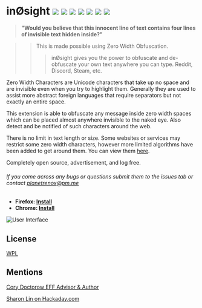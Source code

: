# inØsight <img src="https://badgen.net/badge/maintained/No?color=black&icon/"> <a href="https://addons.mozilla.org/en-US/firefox/addon/in0sight/statistics/?last=365"><img src="https://badgen.net/badge/downloads/~1k?color=black&icon/"></a> <a href="https://addons.mozilla.org/en-US/firefox/addon/in0sight/"><img src="https://badgen.net/amo/users/in0sight?color=black&icon=firefox"></a> <a href="https://chrome.google.com/webstore/detail/in%C3%B8sight-%E2%80%94-zero-width-obf/fkobnhlaipildbjmlhaolahpplolnpcn"><img src="https://badgen.net/chrome-web-store/users/fkobnhlaipildbjmlhaolahpplolnpcn?icon=chrome&color=black"></a> <img src="https://badgen.net/badge/version/1.4.4?color=black&icon/"> <a href="https://planetrenox.com/repos/in0sight/src/branch/master/LICENSE"><img src="https://badgen.net/badge/license/WPL?color=black&icon/"></a> <img src="https://badges.frapsoft.com/os/v3/open-source.svg?v=103">


>**"Would you believe that this innocent line of tex‌‎﻿­‍﻿­­​‌‌‍​‍​­­‌‌‌᠎‍­‌​‌⁠᠎​‌​‍­‌​⁠​­⁠‍᠎​‌‌‍​​᠎‍‍‌‍​‍​­‍‍​​᠎​‍​­‌­᠎​⁠​­‌‌​‌​‍‍​‍​​⁠​­⁠‍᠎­­​⁠​­­­​‎​​‌⁠‌​­­‌‌​⁠⁠‍‌‍​‌﻿­᠎­­‌‍‌​⁠​᠎⁠‌‌​‍‌᠎​​​­‌­᠎‍‌⁠⁠᠎‍‌‌‌​⁠​­⁠‍᠎​⁠​‌᠎​⁠‌‌᠎‍‍‌​‍⁠⁠⁠‍​​​​‌​​‍​⁠‌᠎‍‌⁠⁠᠎​‌‌​᠎⁠‌‌​‍‌﻿­﻿‍﻿‍­­​‌‌‍​⁠‌‌᠎⁠⁠‌⁠‌​­⁠​​‍‍​‌᠎​⁠‌‌᠎‌‌​‌​⁠‍​‍​᠎­‍‍‌​⁠​‌​​᠎‌‌‍⁠​‍‍​‍​᠎​⁠​­᠎​‌​​‌⁠‍⁠‌‌᠎‌​‍­᠎​‍᠎‍­‌​‍​‍​‌​⁠​​⁠​­⁠‍᠎‌‌‌​᠎‍‍‌​​­‌‌​⁠‌­​​‌⁠᠎⁠‌‌​‍‌‌⁠‌‌​​‍​‍­᠎​‍​­᠎​​​‍‌⁠‍​⁠‌᠎​‍‌­‌​⁠⁠​‌​​‌⁠﻿­﻿‍﻿‍­­⁠‌‌​‍‌‌⁠᠎‌​⁠⁠​⁠​­​⁠‌​​­‌‌᠎​‍​­‌­᠎​⁠‌­​​​‍‌‌᠎‍⁠​‍​‌​‌​​‌⁠᠎​‍᠎‍​‌​​‌﻿⁠᠎​​­​​​​­᠎​‌‌‍‌​‍‌⁠‍‌‍᠎​‌‌‍​⁠‌‌᠎⁠⁠‌⁠‌​­⁠​​‍‍​‌᠎⁠​​‍‌‌᠎‍⁠​‍‌­​​᠎‌​‍‌​‌᠎‌​‍­᠎⁠⁠​​‌⁠‌‌‌​​­​‍‍​᠎⁠⁠​‍‌‌‌‌​⁠‌​​­᠎​⁠​­᠎​‌‌‍​​᠎‍­​⁠‌⁠‌‌​‌᠎⁠⁠‍​​‍‍‍​​﻿⁠᠎​⁠​‌‌‌᠎‍‍‌​​­​‌​⁠​­‍‌​​‌­᠎‌­​​­​​​‍​‌​⁠⁠‍⁠​​​­​‌᠎‌­​​⁠⁠​​​­‌­‌‌᠎‌​​­᠎⁠‌‌​‍‌﻿­﻿‍﻿‍­­‍​​​​‌᠎‍⁠‌​‌⁠​​᠎⁠⁠​​‌​⁠⁠‍​​​᠎­‌​­‌​⁠​᠎​‍⁠­‌​‍‌​‌᠎­­​⁠​­­­​‎​​‌⁠‌​­­‌‌​⁠⁠‍‌‍​‌﻿⁠᠎‌​‌⁠᠎‍​​​​‍­​​​᠎​‍᠎‌⁠​​­​​⁠​​⁠​᠎‌​​­᠎​‌‌‍​​᠎​​​﻿​‌​​​­‌‌​⁠‌​​­᠎‌‌​‌‌​‌⁠​​﻿­t contains four lines of invisible text hidden inside?"**

>>This is made possible using Zero Width Obfuscation.   
>>>inØsight gives you the power to obfuscate and de-obfuscate your own text anywhere you can type. Reddit, Discord, Steam, etc.

Zero Width Characters are Unicode characters that take up no space and are invisible even when you try to highlight them. Generally they are used to assist more abstract foreign languages that require separators but not exactly an entire space.

This extension is able to obfuscate any message inside zero width spaces which can be placed almost anywhere invisible to the naked eye. Also detect and be notified of such characters around the web.

There is no limit in text length or size. Some websites or services may restrict some zero width characters, however more limited algorithms have been added to get around them. You can view them [here](https://github.com/PlanetRenox/in0sight/blob/master/CompatibilityList.md).

Completely open source, advertisement, and log free.

###### If you come across any bugs or questions submit them to the issues tab or contact planetrenox@pm.me

* **Firefox: [Install](https://addons.mozilla.org/en-US/firefox/addon/in0sight/)**
* **Chrome: [Install](https://chrome.google.com/webstore/detail/in%C3%B8sight-%E2%80%94-zero-width-obf/fkobnhlaipildbjmlhaolahpplolnpcn)**

![](https://raw.githubusercontent.com/PlanetRenox/in0sight/master/images/ui.png "User Interface")




## License
[WPL](https://github.com/PlanetRenox/in0sight/blob/master/LICENSE)

## Mentions
[Cory Doctorow EFF Advisor & Author](https://boingboing.net/2019/10/10/feff-200c-200d-200e-2060-180e.html)

[Sharon Lin on Hackaday.com](https://hackaday.com/2019/10/10/%E1%A0%8Ethis-sentence-%E2%80%8B%E2%80%8C%E2%80%8C%E2%80%8D%E2%80%8B%E2%80%8B%E1%A0%8E%E2%80%8B%E2%80%8B%E2%80%8Bisnt-just-a-sentence/)

